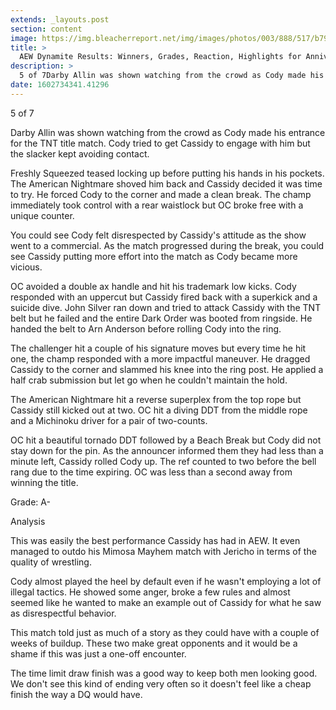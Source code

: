 ```yaml
--- 
extends: _layouts.post 
section: content 
image: https://img.bleacherreport.net/img/images/photos/003/888/517/b7900d0783bf658609f2261c49244b40_crop_exact.jpg?w=1200&h=1200&q=75 
title: > 
  AEW Dynamite Results: Winners, Grades, Reaction, Highlights for Anniversary Show 
description: > 
  5 of 7Darby Allin was shown watching from the crowd as Cody made his entrance for the TNT title match.Cody tried to get Cassidy to engage with him but the slacker kept avoiding contact.As the match progressed during the break, you could see Cassidy putting more effort into the match as Cody became more vicious.OC hit a diving DDT from the middle rope and a Michinoku driver for a pair of two-counts.OC hit a beautiful tornado DDT followed by a Beach Break but Cody did not stay down for the pin. 
date: 1602734341.41296 
--- 
```

5 of 7

Darby Allin was shown watching from the crowd as Cody made his entrance for the TNT title match. Cody tried to get Cassidy to engage with him but the slacker kept avoiding contact.

Freshly Squeezed teased locking up before putting his hands in his pockets. The American Nightmare shoved him back and Cassidy decided it was time to try. He forced Cody to the corner and made a clean break. The champ immediately took control with a rear waistlock but OC broke free with a unique counter.

You could see Cody felt disrespected by Cassidy's attitude as the show went to a commercial. As the match progressed during the break, you could see Cassidy putting more effort into the match as Cody became more vicious.

OC avoided a double ax handle and hit his trademark low kicks. Cody responded with an uppercut but Cassidy fired back with a superkick and a suicide dive. John Silver ran down and tried to attack Cassidy with the TNT belt but he failed and the entire Dark Order was booted from ringside. He handed the belt to Arn Anderson before rolling Cody into the ring.

The challenger hit a couple of his signature moves but every time he hit one, the champ responded with a more impactful maneuver. He dragged Cassidy to the corner and slammed his knee into the ring post. He applied a half crab submission but let go when he couldn't maintain the hold.

The American Nightmare hit a reverse superplex from the top rope but Cassidy still kicked out at two. OC hit a diving DDT from the middle rope and a Michinoku driver for a pair of two-counts.

OC hit a beautiful tornado DDT followed by a Beach Break but Cody did not stay down for the pin. As the announcer informed them they had less than a minute left, Cassidy rolled Cody up. The ref counted to two before the bell rang due to the time expiring. OC was less than a second away from winning the title.

Grade: A-

Analysis

This was easily the best performance Cassidy has had in AEW. It even managed to outdo his Mimosa Mayhem match with Jericho in terms of the quality of wrestling.

Cody almost played the heel by default even if he wasn't employing a lot of illegal tactics. He showed some anger, broke a few rules and almost seemed like he wanted to make an example out of Cassidy for what he saw as disrespectful behavior.

This match told just as much of a story as they could have with a couple of weeks of buildup. These two make great opponents and it would be a shame if this was just a one-off encounter.

The time limit draw finish was a good way to keep both men looking good. We don't see this kind of ending very often so it doesn't feel like a cheap finish the way a DQ would have.